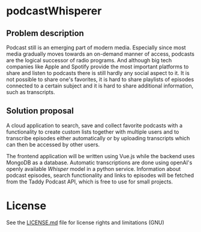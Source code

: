 # podcastWhisperer
## Problem description

Podcast still is an emerging part of modern media. Especially since most media gradually moves towards an on-demand manner of access, podcasts are the logical successor of radio programs. And although big tech companies like Apple and Spotify provide the most important platforms to share and listen to podcasts there is still hardly any social aspect to it. It is not possible to share one's favorites, it is hard to share playlists of episodes connected to a certain subject and it is hard to share additional information, such as transcripts. 

## Solution proposal
A cloud application to search, save and collect favorite podcasts with a functionality to create custom lists together with multiple users and to transcribe episodes either automatically or by uploading transcripts which can then be accessed by other users.

The frontend application will be written using Vue.js while the backend uses MongoDB as a database. Automatic transcriptions are done using openAI's openly available _Whisper_ model in a python service. Information about podcast episodes, search functionality and links to episodes will be fetched from the Taddy Podcast API, which is free to use for small projects.

# License
See the [LICENSE.md](./LICENSE.md) file for license rights and limitations (GNU)
